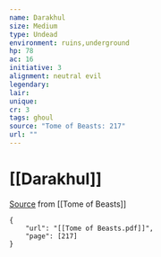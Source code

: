 ```yaml
---
name: Darakhul
size: Medium
type: Undead
environment: ruins,underground
hp: 78
ac: 16
initiative: 3
alignment: neutral evil
legendary: 
lair: 
unique: 
cr: 3
tags: ghoul
source: "Tome of Beasts: 217"
url: ""
---
```

# [[Darakhul]]

[Source](zotero://open-pdf/library/items/ULEQWHJM?page=217) from [[Tome of Beasts]]

```pdf
{
	"url": "[[Tome of Beasts.pdf]]",
	"page": [217]
}
```

